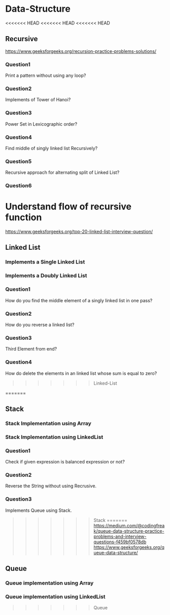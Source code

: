 # Data-Structure
<<<<<<< HEAD
<<<<<<< HEAD
<<<<<<< HEAD
## Recursive 
https://www.geeksforgeeks.org/recursion-practice-problems-solutions/
### Question1
Print a pattern without using any loop?
### Question2
Implements of Tower of Hanoi?
### Question3
Power Set in Lexicographic order?
### Question4
Find middle of singly linked list Recursively?
### Question5
Recursive approach for alternating split of Linked List?
### Question6
Understand flow of recursive function
=======

https://www.geeksforgeeks.org/top-20-linked-list-interview-question/

## Linked List
### Implements a Single Linked List
### Implements a Doubly Linked List
### Question1 
How do you find the middle element of a singly linked list in one pass?
### Question2 
How do you reverse a linked list?
### Question3
Third Element from end?
### Question4
How do delete the elements in an linked list whose sum is equal to zero?
>>>>>>> Linked-List

=======
## Stack
### Stack Implementation using Array
### Stack Implementation using LinkedList
### Question1
Check if given expression is balanced expression or not?
### Question2
Reverse the String without using Recrusive.
### Question3
Implements Queue using Stack.
>>>>>>> Stack
=======
https://medium.com/@codingfreak/queue-data-structure-practice-problems-and-interview-questions-f459bf0578db <br />
https://www.geeksforgeeks.org/queue-data-structure/ <br />
## Queue
### Queue implementation using Array
### Queue implementation using LinkedList

>>>>>>> Queue
